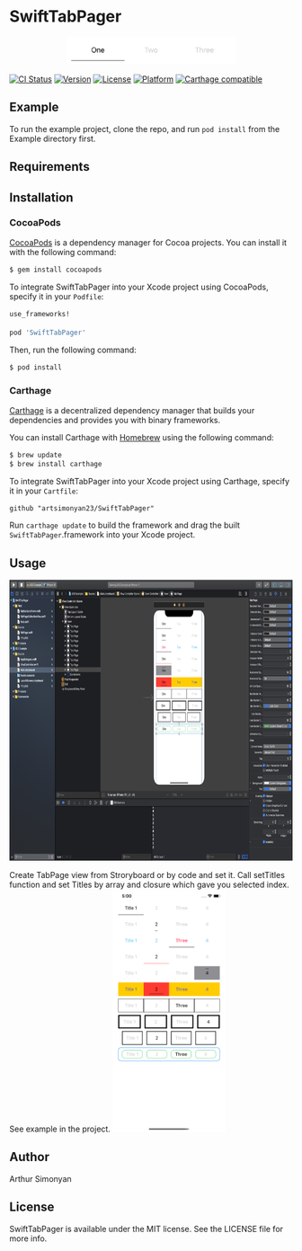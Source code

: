 # SwiftTabPager

<p align="center">
    <img src="https://github.com/artsimonyan23/SwiftTabPager/blob/master/Screenshots/screenshot.png"
      width=300 height=50>
</p>

[![CI Status](http://img.shields.io/travis/artsimonyan23/SwiftTabPager.svg?style=flat)](https://travis-ci.org/artsimonyan23/SwiftTabPager)
[![Version](https://img.shields.io/cocoapods/v/SwiftTabPager.svg?style=flat)](https://cocoapods.org/pods/SwiftTabPager)
[![License](https://img.shields.io/cocoapods/l/SwiftTabPager.svg?style=flat)](https://github.com/artsimonyan23/SwiftTabPager/blob/master/LICENSE)
[![Platform](https://img.shields.io/cocoapods/p/SwiftTabPager.svg?style=flat)](https://cocoapods.org/pods/SwiftTabPager)
[![Carthage compatible](https://img.shields.io/badge/Carthage-compatible-4BC51D.svg?style=flat)](https://github.com/Carthage/Carthage)

## Example

To run the example project, clone the repo, and run `pod install` from the Example directory first.


## Requirements


## Installation

### CocoaPods

[CocoaPods](http://cocoapods.org) is a dependency manager for Cocoa projects. You can install it with the following command:

```bash
$ gem install cocoapods
```

To integrate SwiftTabPager into your Xcode project using CocoaPods, specify it in your `Podfile`:

```ruby
use_frameworks!

pod 'SwiftTabPager'
```

Then, run the following command:

```bash
$ pod install
```


### Carthage

[Carthage](https://github.com/Carthage/Carthage) is a decentralized dependency manager that builds your dependencies and provides you with binary frameworks.

You can install Carthage with [Homebrew](http://brew.sh/) using the following command:

```bash
$ brew update
$ brew install carthage
```

To integrate SwiftTabPager into your Xcode project using Carthage, specify it in your `Cartfile`:

```ogdl
github "artsimonyan23/SwiftTabPager"
```

Run `carthage update` to build the framework and drag the built `SwiftTabPager`.framework into your Xcode project.


## Usage

<img src="https://github.com/artsimonyan23/SwiftTabPager/blob/master/Screenshots/storyboard.png"
  width=800 height=500>
  
  Create TabPage view from Stroryboard or by code and set it. Call setTitles function and set Titles by array and closure which gave you selected index. 
  See example in the project.
  <img src="https://github.com/artsimonyan23/SwiftTabPager/blob/master/Screenshots/examples.png"
  width=200 height=432>

## Author

Arthur Simonyan


## License

SwiftTabPager is available under the MIT license. See the LICENSE file for more info.
